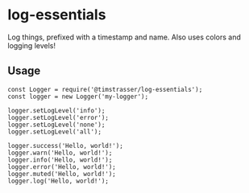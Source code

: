 # log-essentials

Log things, prefixed with a timestamp and name. Also uses colors and logging levels!

## Usage

```
const Logger = require('@timstrasser/log-essentials');
const logger = new Logger('my-logger');

logger.setLogLevel('info');
logger.setLogLevel('error');
logger.setLogLevel('none');
logger.setLogLevel('all');

logger.success('Hello, world!');
logger.warn('Hello, world!');
logger.info('Hello, world!');
logger.error('Hello, world!');
logger.muted('Hello, world!');
logger.log('Hello, world!');

```
